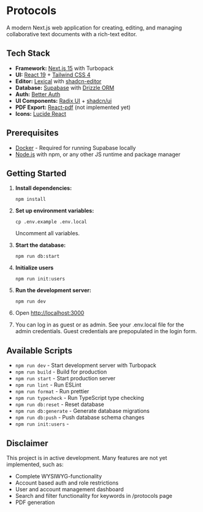 # Protocols

A modern Next.js web application for creating, editing, and managing collaborative text documents with a rich-text editor.

## Tech Stack

- **Framework:** [Next.js 15](https://nextjs.org/) with Turbopack
- **UI:** [React 19](https://react.dev/) + [Tailwind CSS 4](https://tailwindcss.com/)
- **Editor:** [Lexical](https://lexical.dev/) with [shadcn-editor](https://github.com/htmujahid/shadcn-editor)
- **Database:** [Supabase](https://supabase.com/) with [Drizzle ORM](https://orm.drizzle.team/)
- **Auth:** [Better Auth](https://www.better-auth.com/)
- **UI Components:** [Radix UI](https://www.radix-ui.com/) + [shadcn/ui](https://ui.shadcn.com/)
- **PDF Export:** [React-pdf](https://react-pdf.org/) (not implemented yet)
- **Icons:** [Lucide React](https://lucide.dev/)

## Prerequisites

- [Docker](https://www.docker.com/) - Required for running Supabase locally
- [Node.js](https://nodejs.org/) with npm, or any other JS runtime and package manager

## Getting Started

1. **Install dependencies:**

   ```
   npm install
   ```

2. **Set up environment variables:**

   ```
   cp .env.example .env.local
   ```

   Uncomment all variables.

3. **Start the database:**

   ```
   npm run db:start
   ```

4. **Initialize users**

   ```
   npm run init:users
   ```

5. **Run the development server:**

   ```
   npm run dev
   ```

6. Open [http://localhost:3000](http://localhost:3000)

7. You can log in as guest or as admin. See your .env.local file for the admin credentials. Guest credentials are prepopulated in the login form.

## Available Scripts

- `npm run dev` - Start development server with Turbopack
- `npm run build` - Build for production
- `npm run start` - Start production server
- `npm run lint` - Run ESLint
- `npm run format` - Run prettier
- `npm run typecheck` - Run TypeScript type checking
- `npm run db:reset` - Reset database
- `npm run db:generate` - Generate database migrations
- `npm run db:push` - Push database schema changes
- `npm run init:users` -

## Disclaimer

This project is in active development. Many features are not yet implemented, such as:

- Complete WYSIWYG-functionality
- Account based auth and role restrictions
- User and account management dashboard
- Search and filter functionality for keywords in /protocols page
- PDF generation

